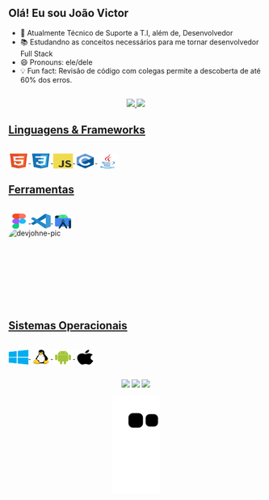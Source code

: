 ## Olá! Eu sou João Victor
- 🔭 Atualmente Técnico de Suporte a T.I, além de, Desenvolvedor
- 📚 Estudandno as conceitos necessários para me tornar desenvolvedor Full Stack
- 😄 Pronouns: ele/dele
- 💡 Fun fact: Revisão de código com colegas permite a descoberta de até 60% dos erros.

##

<div align="center">
  <a href="https://github.com/devjohne">
  <img height="150em" src="https://github-readme-stats.vercel.app/api?username=devjohne&show_icons=true&theme=ocean_dark&include_all_commits=true&count_private=true"/>
  <img height="150em" src="https://github-readme-stats.vercel.app/api/top-langs/?username=devjohne&layout=compact&langs_count=7&theme=ocean_dark"/>
</div>

<div style="display: flex; flex-direction: column;">
  <div style="block;">
    <h2>Linguagens & Frameworks</h2><br>
    <img align="center" alt="Rafa-HTML" height="30" width="40" src="https://raw.githubusercontent.com/devicons/devicon/master/icons/html5/html5-original.svg">
    <img align="center" alt="Rafa-CSS" height="30" width="40" src="https://raw.githubusercontent.com/devicons/devicon/master/icons/css3/css3-original.svg">
    <img align="center" alt="devjohne-JS" height="30" width="40" src="https://raw.githubusercontent.com/devicons/devicon/master/icons/javascript/javascript-original.svg" />
    <img align="center" alt="devjohne-C" height="30" width="40" src="https://raw.githubusercontent.com/devicons/devicon/master/icons/c/c-original.svg">
    <img align="center" alt="devjohne-Java" height="30" width="40" src="https://raw.githubusercontent.com/devicons/devicon/master/icons/java/java-original.svg" />
    
  </div>
  
  <div style="display:block">
    <h2>Ferramentas</h2><br>
    <img align="center" alt="devjohne-Figma" height="30" width="40" src="https://raw.githubusercontent.com/devicons/devicon/master/icons/figma/figma-original.svg">
    <img align="center" alt="devjohne-VsCode" height="30" width="40" src="https://raw.githubusercontent.com/devicons/devicon/master/icons/vscode/vscode-original.svg">
    <img align="center" alt="devjohne-AndroidStudio" height="30" width="40" src="https://raw.githubusercontent.com/devicons/devicon/master/icons/androidstudio/androidstudio-original.svg" />
  </div>
  
  
  <img align="right" alt="devjohne-pic" height="150" style="border-radius:20px;" src="https://media.giphy.com/media/qgQUggAC3Pfv687qPC/giphy.gif">
  
</div>
  
  <div>
    <h2>Sistemas Operacionais</h2><br>
    <img align="center" alt="devjohne-Windows" height="30" width="40" src="https://raw.githubusercontent.com/devicons/devicon/master/icons/windows8/windows8-original.svg" />
    <img align="center" alt="devjohne-Linux" height="30" width="40" src="https://raw.githubusercontent.com/devicons/devicon/master/icons/linux/linux-original.svg" />
    <img align="center" alt="devjohne-Android" height="30" width="40" src="https://raw.githubusercontent.com/devicons/devicon/master/icons/android/android-original.svg" />
    <img align="center" alt="devjohne-MacOS" height="30" width="40" src="https://raw.githubusercontent.com/devicons/devicon/master/icons/apple/apple-original.svg" /> <br>
  </div>

##

<div align="center">
<a href="https://www.linkedin.com/in/jvmscosta/" target="_blank"><img src="https://img.shields.io/badge/-LinkedIn-%230077B5?style=for-the-badge&logo=linkedin&logoColor=white" target="_blank"></a>
  <a href="https://instagram.com/xjohne_" target="_blank"><img src="https://img.shields.io/badge/-Instagram-%23E4405F?style=for-the-badge&logo=instagram&logoColor=white" target="_blank"></a>
  <a href = "mailto:joao.vms.costa@gmail.com"><img src="https://img.shields.io/badge/Gmail-D14836?style=for-the-badge&logo=gmail&logoColor=white" target="_blank"></a>
  
  ![Snake animation](https://github.com/rafaballerini/rafaballerini/blob/output/github-contribution-grid-snake.svg)
</div>
